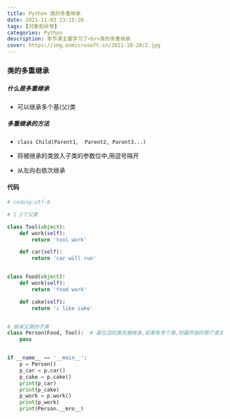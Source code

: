 ```yaml
---
title: Python 类的多重继承
date: 2021-11-03 23:15:26
tags: [对象和异常]
categories: Python
description: 本节课主要学习了<br>类的多重继承
cover: https://img.onmicrosoft.cn/2021-10-28/2.jpg
---
```


### 类的多重继承

##### 什么是多重继承

- 可以继承多个基(父)类

##### 多重继承的方法

- `class Child(Parent1,  Parent2, Parent3...)`

- 将被继承的类放入子类的参数位中,用逗号隔开
- 从左向右依次继承

#### 代码

```python
# coding:utf-8

# 1 2个父类

class Tool(object):
    def work(self):
        return 'tool work'

    def car(self):
        return 'car will run'


class Food(object):
    def work(self):
        return 'food work'

    def cake(self):
        return 'i like cake'


# 继承父类的子类
class Person(Food, Tool):  # 最左边的类先被继承,如果有多个类,则最开始的那个类发生作用
    pass


if __name__ == '__main__':
    p = Person()
    p_car = p.car()
    p_cake = p.cake()
    print(p_car)
    print(p_cake)
    p_work = p.work()
    print(p_work)
    print(Person.__mro__)
    
```
